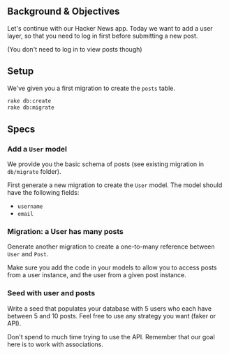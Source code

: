 ## Background & Objectives

Let's continue with our Hacker News app. Today we want to add
a user layer, so that you need to log in first before submitting a new post.

(You don't need to log in to view posts though)

## Setup

We've given you a first migration to create the `posts` table.

```bash
rake db:create
rake db:migrate
```

## Specs

### Add a `User` model

We provide you the basic schema of posts (see existing migration in `db/migrate` folder).

First generate a new migration to
create the `User` model. The model should have the following fields:

- `username`
- `email`

### Migration: a User has many posts

Generate another migration to create a one-to-many reference between `User` and `Post`.

Make sure you add the code in your models to allow you to access posts from a user instance,
and the user from a given post instance.

### Seed with user and posts

Write a seed that populates your database with 5 users who each have between 5 and 10 posts. Feel free to use any strategy you want (faker or API).

Don't spend to much time trying to use the API. Remember that our goal here is to work with associations.
